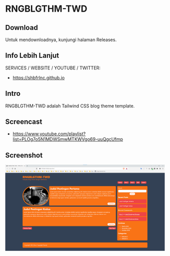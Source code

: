 # RNGBLGTHM-TWD

## Download

Untuk mendownloadnya, kunjungi halaman Releases.

## Info Lebih Lanjut

SERVICES / WEBSITE / YOUTUBE / TWITTER:

- https://shbfrlnc.github.io

## Intro

RNGBLGTHM-TWD adalah Tailwind CSS blog theme template.

## Screencast

- https://www.youtube.com/playlist?list=PLOg7o5N1MDWSmwMTKWVgo69-uuQgcUfmp

## Screenshot

![ScreenShot](assets/RNGBLGTHM-TWD.png?raw=true)
